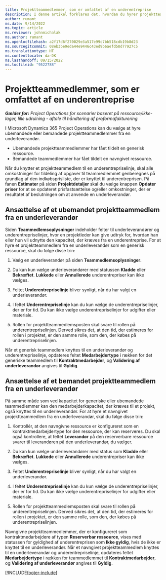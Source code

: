 ```yaml
---
title: Projektteammedlemmer, som er omfattet af en underentreprise
description: I denne artikel forklares det, hvordan du hyrer projektteammedlemmer, der er omfattet af en underentreprise, i Microsoft Dynamics 365 Project Operations.
author: rumant
ms.date: 9/14/2022
ms.topic: article
ms.reviewer: johnmichalak
ms.author: rumant
ms.openlocfilehash: a2f17d6f270029e3a517e99c7bb518cdb19b8d23
ms.sourcegitcommit: 08eb3be9eda44e9446c43ed9b6aefd58d77927c5
ms.translationtype: HT
ms.contentlocale: da-DK
ms.lasthandoff: 09/15/2022
ms.locfileid: "9522788"
---
```

# <a name="subcontracting-project-team-members"></a>Projektteammedlemmer, som er omfattet af en underentreprise

_**Gælder for:** Project Operations for scenarier baseret på ressource/ikke-lager, lille udrulning - aftale til håndtering af proformafakturering_

I Microsoft Dynamics 365 Project Operations kan du vælge at hyre ubemandede eller bemandede projektteammedlemmer fra en underleverandør.

- Ubemandede projektteammedlemmer har fået tildelt en generisk ressource.
- Bemandede teammedlemmer har fået tildelt en navngivet ressource.

Når du knytter et projektteammedlem til en underentrepriselinje, skal alle omkostninger for tildeling af opgaver til teammedlemmet genberegnes på grundlag af den indkøbsprisliste, der er knyttet til underentreprisen.  På fanen **Estimater** på siden **Projektdetaljer** skal du vælge knappen **Opdater priser** for at se opdateret prisfastsættelse og/eller omkostninger, der er resultatet af beslutningen om at anvende en underleverandør. 

## <a name="subcontracting-an-unstaffed-project-team-member"></a>Ansættelse af et ubemandet projektteammedlem fra en underleverandør
Siden **Teammedlemsoplysninger** indeholder felter til underleverandører og underentrepriselinjer, hvor en projektleder kan give udtryk for, hvordan han eller hun vil udnytte den kapacitet, der kræves fra en underentreprise. For at hyre et projektteammedlem fra en underleverandør som en generisk ressource, skal du følge disse trin:

1.  Vælg en underleverandør på siden **Teammedlemsoplysninger**.

2.  Du kan kun vælge underleverandører med statussen **Kladde** eller **Bekræftet**. **Lukkede** eller **Annullerede** underentrepriser kan ikke vælges. 

3.  Feltet **Underentrepriselinje** bliver synligt, når du har valgt en underleverandør.

4.  I feltet **Underentrepriselinje** kan du kun vælge de underentrepriselinjer, der er for tid. Du kan ikke vælge underentrepriselinjer for udgifter eller materiale.

5.  Rollen for projektteammedlemsposten skal svare til rollen på underentrepriselinjen. Derved sikres det, at den tid, der estimeres for rollen i projektet, er den samme rolle, som den, der købes på underentrepriselinjen. 

Når et generisk teammedlem knyttes til en underleverandør og underentrepriselinje, opdateres feltet **Medarbejdertype** i rækken for det generiske teammedlem til **Kontraktmedarbejder**, og **Validering af underleverandør** angives til **Gyldig**.

## <a name="subcontracting-a-staffed-project-team-member"></a>Ansættelse af et bemandet projektteammedlem fra en underleverandør
På samme måde som ved kapacitet for generiske eller ubemandede teammedlemmer kan den medarbejderkapacitet, der kræves til et projekt, også knyttes til en underleverandør. For at hyre et navngivet projektteammedlem fra en underleverandør, skal du følge disse trin:

1.  Kontrollér, at den navngivne ressource er konfigureret som en kontraktmedarbejdertype for den ressource, der kan reserveres. Du skal også kontrollere, at feltet **Leverandør** på den reserverbare ressource svarer til leverandøren på den underleverandør, du vælger. 

2.  Du kan kun vælge underleverandører med status som **Kladde** eller **Bekræftet**. **Lukkede** eller **Annullerede** underentrepriser kan ikke vælges. 

3.  Feltet **Underentrepriselinje** bliver synligt, når du har valgt en underleverandør.

4.  I feltet **Underentrepriselinje** kan du kun vælge de underentrepriselinjer, der er for tid. Du kan ikke vælge underentrepriselinjer for udgifter eller materiale.

5.  Rollen for projektteammedlemsposten skal svare til rollen på underentrepriselinjen. Derved sikres det, at den tid, der estimeres for rollen i projektet, er den samme rolle, som den, der købes på underentrepriselinjen. 

Navngivne projektteammedlemmer, der er konfigureret som kontraktmedarbejdere af typen **Reserverbar ressource**, vises med statussen for gyldighed af underentreprisen som **Ikke gyldig**, hvis de ikke er knyttet til en underleverandør. Når et navngivet projektteammedlem knyttes til en underleverandør og underentrepriselinje, opdateres feltet **Medarbejdertype** i rækken for teammedlemmet til **Kontraktmedarbejder**, og **Validering af underleverandør** angives til **Gyldig**.

[!INCLUDE[footer-include](../../includes/footer-banner.md)]
